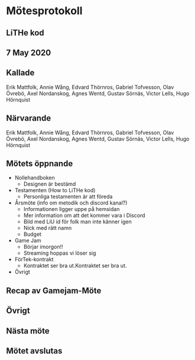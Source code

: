 # Mötesprotokoll

## LiTHe kod

## 7 May 2020

## Kallade
Erik Mattfolk, Annie Wång, Edvard Thörnros, Gabriel Tofvesson, Olav Övrebö, Axel Nordanskog, Agnes Wentd, Gustav Sörnäs, Victor Lells, Hugo Hörnquist

## Närvarande
Erik Mattfolk, Annie Wång, Edvard Thörnros, Gabriel Tofvesson, Olav Övrebö, Axel Nordanskog, Agnes Wentd, Gustav Sörnäs, Victor Lells, Hugo Hörnquist

## Mötets öppnande

- Nollehandboken
    - Designen är bestämd
- Testamenten (How to LiTHe kod)
    - Personliga testamenten är att föreda
- Årsmöte (info om metodik och discord kanal?)
    - Informationen ligger uppe på hemsidan
    - Mer information om att det kommer vara i Discord
    - Bild med LiU id för folk man inte känner igen
    - Nick med rätt namn
    - Budget
- Game Jam
    - Börjar imorgon!!
    - Streaming hoppas vi löser sig
- FörTek-kontrakt
    - Kontraktet ser bra ut.Kontraktet ser bra ut.
- Övrigt

## Recap av Gamejam-Möte


## Övrigt

## Nästa möte

## Mötet avslutas

